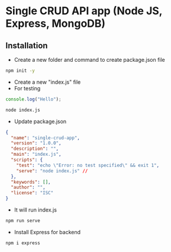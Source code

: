 # Single CRUD API app (Node JS, Express, MongoDB)

## Installation
- Create a new folder and command to create package.json file
``` bash
npm init -y
```

- Create a new "index.js" file
- For testing
``` javascript
console.log("Hello");
```

``` bash
node index.js
```

- Update package.json
``` json
{
  "name": "single-crud-app",
  "version": "1.0.0",
  "description": "",
  "main": "index.js",
  "scripts": {
    "test": "echo \"Error: no test specified\" && exit 1",
    "serve": "node index.js" // 
  },
  "keywords": [],
  "author": "",
  "license": "ISC"
}
```

- It will run index.js
``` bash
npm run serve
```

- Install Express for backend
``` bash
npm i express
```

